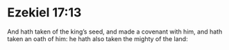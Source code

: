 # Ezekiel 17:13

And hath taken of the king’s seed, and made a covenant with him, and hath taken an oath of him: he hath also taken the mighty of the land: